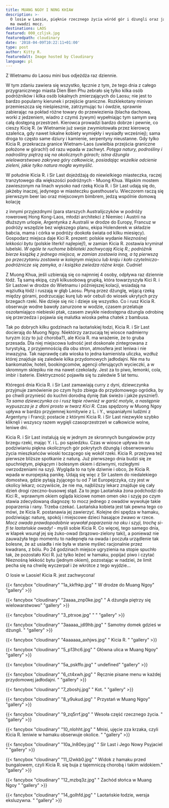 ```yaml
---
title: MUANG NGOY I NONG KHIAW
description: >-
  O losie w Laosie, pięknie rzecznego życia wśród gór i dżungli oraz jakie moce
  ma owadzi mocz.
destinations: LAOS
featured: 000_czljsk.jpg
featuredpath: cloudinary
date: '2018-04-09T10:22:11+01:00'
type: post
author: Kitty R.
featuredalt: Image hosted by Cloudinary
language: pl
---
```

Z Wietnamu do Laosu mini bus odjeżdża raz dziennie. 

W tym zdaniu zawiera się wszystko, łącznie z tym, że tego dnia z całego przygranicznego miasta Dien Bien Phu zebrało się tylko kilka osób podróżników i kilka osób lokalnych zmierzających do Laosu; nie jest to bardzo popularny kierunek i przejście graniczne. Rozklekotany minivan przemieszcza się nieśpiesznie, zatrzymując tu i ówdzie, sprawnie zabierając na pokład różne towary do przewiezienia (blacha dachowa, worki z jedzeniem, wiadro z czymś żywym) wypełniając tym samym swą całą dostępną przestrzeń. Kierowca prowadzi bardzo dobrze i pewnie, co cieszy Kicię R. (w Wietnamie już swoje zwymiotowała przez kierowcę szaleńca, gdy nawet lokalne kobiety wymiękły i wysiadły wcześniej); sama droga to często same dziury i kamienie, serpentyny nieustanne. Gdy tylko Kicia R. przekracza granice Wietnam-Laos (uwielbia przejścia graniczne położone w górach!) od razu wpada w zachwyt. _Potęga natury, podrośliny i nadrośliny piętrzą się na okolicznych górach; istna dżungla wielowarstwowo zakrywa góry całkowicie, posiadając wszelkie odcienie zieleni, jakie tylko natura mogła wymyślić._ 

W południe Kicia R. i Sir Last dojeżdżają do niewielkiego miasteczka, raczej tranzytowego dla większości podróżnych - Muong Khua. Wąskim mostem zawieszonym na linach wysoko nad rzeką Kicia R. i Sir Last udają się do, jakżeby inaczej, jedynego w miasteczku guesthouse’u. Wieczorem raczą się pierwszym beer lao oraz miejscowym bimbrem, jedzą wspólnie domową kolację 

z innymi przyjezdnymi (para starszych Australijczyków w podróży rowerowej Hong Kong-Laos, młodzi architekci z Niemiec i Austrii na dłuższym urlopie, Argentynka z Australii w drodze do Europy, Francuz w podróży wszędzie bez większego planu, ekipa Holenderek w składzie babcia, mama i córka w podróży dookoła świata od kilku miesięcy). Gospodarz miejsca daje Kici R. prezent: polskie wydanie _Nieznośnej lekkości bytu_ (polskie literki! najlepiej!), w zamian Kicia R. zostawia kryminał lubelski. _W ogóle te ruchome biblioteki zachwycają Kicię R.; podróżnik bierze książkę z jednego miejsca, w zamian zostawia inną, a tą pierwszą po przeczytaniu zostawia w kolejnym miejscu lub kraju i koło czytelniczo-podróżnicze się zamyka, a i książka zwiedza różne kraje._ Cudnie!

Z Muong Khua, jeśli uzbierają się co najmniej 4 osoby, odpływa raz dziennie łódź. Tą samą ekipą, czyli kilkusobową grupką, która towarzyszyła Kici R. i Sir Lastowi w drodze do Wietnamu i późniejszej kolacji, wsiadają na wąziutką łódź i ruszają w głąb Laosu. Płyną przez dżunglę, wijącą rzeką między górami, podrzucając kurę lub wór cebuli do wiosek ukrytych przy brzegach rzeki. Nie dzieje się nic i dzieje się wszystko. Co i rusz Kicia R. obserwuje wodne bawoły zanurzone w wodzie, czasem przelatuje oszołamiająco niebieski ptak, czasem zwykle niedostępna dżungla odrobinę się przerzedza i pojawia się malutka wioska pełna chatek z bambusa. 

Tak po dobrych kilku godzinach na laotańskiej łodzi, Kicia R. i Sir Last docierają do Muong Ngoy. Niektórzy zarzucają tej wiosce nadmierny turyzm (czy to już choroba?), ale Kicia R. ma wrażenie, że to gruba przesada. Dla niej miejscowa ludność jest doskonale zintegrowana z turystyką, z przyjemnością dla obu stron, atmosfera jest leniwa i nie inwazyjna. Tak naprawdę cała wioska to jedna kamienista uliczka, wzdłuż której znajduje się zaledwie kilka przydomowych jadłodajni. Nie ma tu bankomatów, hoteli, bookingcomów, agencji oferujących wycieczki, a w skromnym sklepiku nie ma nawet czekolady. Jest za to piwo, lemonki, cola, imbir i baterie. Elektryczność pojawiła się tu zaledwie 5 lat temu. 

Któregoś dnia Kicia R. i Sir Last zamawiają curry z dyni, dziewczynka przyjmuje zamówienie po czym hyżo zbiega do przydomowego ogródka, by po chwili przynieść do kuchni dorodną dynię (tak świeżo i jakże pysznie!). _Ta sama dziewczynka co i rusz  łapie również w garść motyle, a następnie wypuszcza je z dłoni prosto w twarz Kici R._ Czas spędzony w Muong Ngoy upływa w bardzo przyjemnej komitywie z L. i Y., wspaniałymi ludźmi z Argentyny i Francji; postacie z którymi Kicia R. i Sir Last niezwykle szybko kliknęli i wszyscy razem wygięli czasoprzestrzeń w całkowicie wolne, leniwe dni.  

Kicia R. i Sir Last instalują się w jednym ze skromnych bungalowów przy brzegu rzeki, mając Y. i L. po sąsiedzku. Czas w wiosce upływa im na podziwianiu piękna okolicznych gór pokrytych dżunglą i obserwowaniu życia mieszkańców wioski toczącego się wokół rzeki. Kicia R. przeżywa też pierwsze bliższe spotkanie z naturą. Już pierwszego dnia budzi się ze spuchniętym, piękącym i bolesnym okiem i dziwnymi, rozległymi owrzodzeniami na szyji. Wygląda to na tyle dziwnie i obco, że Kicia R. wpada w europejską panikę. Udają się więc z Sir Lastem do niedalekiego domostwa, gdzie pytają żyjącego tu od 7 lat Europejczyka, czy jest w okolicy lekarz; oczywiście, że nie ma, najbliższy lekarz znajduje się cały dzień drogi rzeczno-busowej stąd. Za to jego Laotańska żona podchodzi do Kici R., wprawnym okiem ogląda kiciowe nomen omen oko i szyję po czym stawia zdecydowaną diagnozę: to mocz jednego z owadów wywołuje takie poparzenia i rany. Trzeba czekać. Laotańska kobieta jest tak pewna tego co mówi, że Kicia R. postanawia jej zawierzyć. Kolejne dni spędza w hamaku, podziwiając naturę, spokój i miejscowe dzieci hasające żwawo w rzece. _Mocz owada prawdopodobnie wywołał poparzenia na oku i szyji, trochę si-fi te laotańskie owady!_ - myśli sobie Kicia R. Co więcej, tego samego dnia, w klapek wsunął jej się żuko-owad (brązowo-zielony taki), a ponieważ nie zauważyła tego momentu to nadepnęła na owada i poczuła urządlenie tak bolesne, że aż usiadła i nie była w stanie myśleć racjonalnie przez kwadrans, z bólu. Po 24 godzinach miejsce ugryzienia na stopie spuchło tak, że pozostało Kici R. już tylko leżeć w hamaku, popijać piwo i czytać Nieznośną lekkość bytu (jednym okiem), pozostając w nadziei, że limit pecha się na chwilę wyczerpał i że wkrótce z tego wyjdzie... 

O losie w Laosie! Kicia R. jest zachwycona!



{{< fancybox "cloudinary" "1a_kkfhkp.jpg" " W drodze do Muang Ngoy" "gallery" >}}

{{< fancybox "cloudinary" "2aaaa_znp0ke.jpg" " A dżungla piętrzy się wielowarstwowo" "gallery" >}}

{{< fancybox "cloudinary" "3_ptrxoe.jpg" " " "gallery" >}}



{{< fancybox "cloudinary" "3aaaaa_jdl9hb.jpg" " Samotny domek gdzieś w dżungli. " "gallery" >}}

{{< fancybox "cloudinary" "4aaaaaa_axhjws.jpg" " Kicia R. " "gallery" >}}

{{< fancybox "cloudinary" "5_p13hc6.jpg" " Główna ulica w Muang Ngoy" "gallery" >}}

{{< fancybox "cloudinary" "5a_pskffo.jpg" " undefined" "gallery" >}}

{{< fancybox "cloudinary" "6_ct4xwh.jpg" " Ręcznie pisane menu w każdej przydomowej jadłodajni. " "gallery" >}}

{{< fancybox "cloudinary" "7_zboshj.jpg" " Kot. " "gallery" >}}

{{< fancybox "cloudinary" "8_y9ukud.jpg" " Przystań w Muang Ngoy" "gallery" >}}

{{< fancybox "cloudinary" "9_zq5rrf.jpg" " Wesoła część rzecznego życia. " "gallery" >}}

{{< fancybox "cloudinary" "10_nlohht.jpg" " Mnisi, ujęcie zza krzaka, czyli Kicia R. leniwie w hamaku obserwuje okolice. " "gallery" >}}

{{< fancybox "cloudinary" "10a_ln80ey.jpg" " Sir Last i Jego Nowy Psyjaciel " "gallery" >}}

{{< fancybox "cloudinary" "11_l2wkb0.jpg" " Widok z hamaku przed bungalowem, czyli Kicia R. się buja z tajemniczą chorobą i takim widokiem." "gallery" >}}

{{< fancybox "cloudinary" "12_mzbq3z.jpg" " Zachód słońca w Muang Ngoy " "gallery" >}}

{{< fancybox "cloudinary" "14_golhfd.jpg" " Laotańskie łodzie, wersja eksluzywna. " "gallery" >}}
